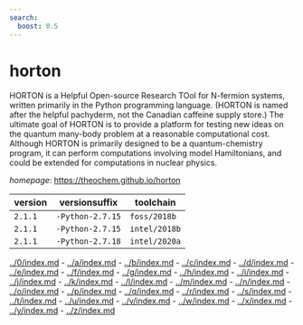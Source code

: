 ```yaml
---
search:
  boost: 0.5
---
```

# horton

HORTON is a Helpful Open-source Research TOol for N-fermion systems, written  primarily in the Python programming language. (HORTON is named after the helpful  pachyderm, not the Canadian caffeine supply store.) The ultimate goal of HORTON  is to provide a platform for testing new ideas on the quantum many-body problem  at a reasonable computational cost. Although HORTON is primarily designed to be  a quantum-chemistry program, it can perform computations involving model  Hamiltonians, and could be extended for computations in nuclear physics.

*homepage*: <https://theochem.github.io/horton>

version | versionsuffix | toolchain
--------|---------------|----------
``2.1.1`` | ``-Python-2.7.15`` | ``foss/2018b``
``2.1.1`` | ``-Python-2.7.15`` | ``intel/2018b``
``2.1.1`` | ``-Python-2.7.18`` | ``intel/2020a``

[../0/index.md](0) - [../a/index.md](a) - [../b/index.md](b) - [../c/index.md](c) - [../d/index.md](d) - [../e/index.md](e) - [../f/index.md](f) - [../g/index.md](g) - [../h/index.md](h) - [../i/index.md](i) - [../j/index.md](j) - [../k/index.md](k) - [../l/index.md](l) - [../m/index.md](m) - [../n/index.md](n) - [../o/index.md](o) - [../p/index.md](p) - [../q/index.md](q) - [../r/index.md](r) - [../s/index.md](s) - [../t/index.md](t) - [../u/index.md](u) - [../v/index.md](v) - [../w/index.md](w) - [../x/index.md](x) - [../y/index.md](y) - [../z/index.md](z)


